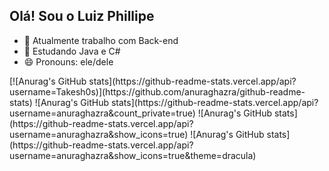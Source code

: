 ## Olá! Sou o Luiz Phillipe

- 🔭 Atualmente trabalho com Back-end
- 🌱 Estudando Java e C#
- 😄 Pronouns: ele/dele

<div>
  [![Anurag's GitHub stats](https://github-readme-stats.vercel.app/api?username=Takesh0s)](https://github.com/anuraghazra/github-readme-stats)
  ![Anurag's GitHub stats](https://github-readme-stats.vercel.app/api?username=anuraghazra&count_private=true)
  ![Anurag's GitHub stats](https://github-readme-stats.vercel.app/api?username=anuraghazra&show_icons=true)
  ![Anurag's GitHub stats](https://github-readme-stats.vercel.app/api?username=anuraghazra&show_icons=true&theme=dracula)
</div>
